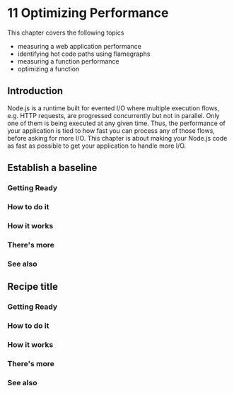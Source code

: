 # 11 Optimizing Performance

This chapter covers the following topics

* measuring a web application performance
* identifying hot code paths using flamegraphs
* measuring a function performance
* optimizing a function

## Introduction

Node.js is a runtime built for evented I/O where multiple execution
flows, e.g. HTTP requests, are progressed concurrently but not in parallel.
Only one of them is being executed at any given time.
Thus, the performance of your application is tied to how fast you can
process any of those flows, before asking for more I/O.
This chapter is about making your Node.js code as fast as possible to
get your application to handle more I/O.

## Establish a baseline

### Getting Ready

### How to do it

### How it works

### There's more

### See also




## Recipe title

### Getting Ready

### How to do it

### How it works

### There's more

### See also



